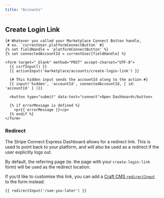 ```yaml
---
title: "Accounts"
---
```


## Create Login Link

```twig
{# Whatever you called your Marketplace Connect Button handle,
 # ex. `currentUser.platformConnectButton` #}
{% set fieldHandle = 'platformConnectButton' %}
{% set connectedAccountId = currentUser[fieldHandle] %}

<form target="_blank" method="POST" accept-charset="UTF-8">
  {{ csrfInput() }}
  {{ actionInput('marketplace/accounts/create-login-link') }}

  {# This hidden input sends the accountId along to the action #}
  {{ input('hidden', 'accountId', connectedAccountId, { id: 'accountId' } )}}

  <button type="submit" data-test="connect">Open Dashboard</button>

  {% if errorMessage is defined %}
    <p>{{ errorMessage }}</p>
  {% endif %}
</form>
```

### Redirect

The Stripe Connect Express Dashboard allows for a redirect link. This is used to point back to your platform, and will also be used as a redirect if the user explicitly logs out.

By default, the referring page (ie. the page with your `create-login-link` form) will be used as the redirect location.

If you’d like to customise this link, you can add a [Craft CMS `redirectInput`](https://craftcms.com/docs/3.x/dev/functions.html#redirectinput) to the form instead: 

```twig
{{ redirectInput('/see-you-later') }}
```

<!--

### Errors

- Can’t create a link
- Doesn’t have permission to open the dashboard for that account, and isn’t an Admins

```
{% if errorMessage is defined %}
  <p>{{ errorMessage }}</p>
{% endif %}
```

-->